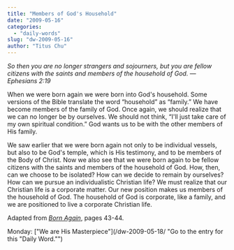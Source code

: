 ```yaml
---
title: "Members of God's Household"
date: "2009-05-16"
categories: 
  - "daily-words"
slug: "dw-2009-05-16"
author: "Titus Chu"
---
```


_So then you are no longer strangers and sojourners, but you are fellow citizens with the saints and members of the household of God. — Ephesians 2:19_

When we were born again we were born into God's household. Some versions of the Bible translate the word “household” as “family.” We have become members of the family of God. Once again, we should realize that we can no longer be by ourselves. We should not think, “I'll just take care of my own spiritual condition.” God wants us to be with the other members of His family.

We saw earlier that we were born again not only to be individual vessels, but also to be God's temple, which is His testimony, and to be members of the Body of Christ. Now we also see that we were born again to be fellow citizens with the saints and members of the household of God. How, then, can we choose to be isolated? How can we decide to remain by ourselves? How can we pursue an individualistic Christian life? We must realize that our Christian life is a corporate matter. Our new position makes us members of the household of God. The household of God is corporate, like a family, and we are positioned to live a corporate Christian life.

Adapted from _[Born Again](/book-born-again/)_, pages 43-44.

Monday: ["We are His Masterpiece"](/dw-2009-05-18/ "Go to the entry for this "Daily Word."")
